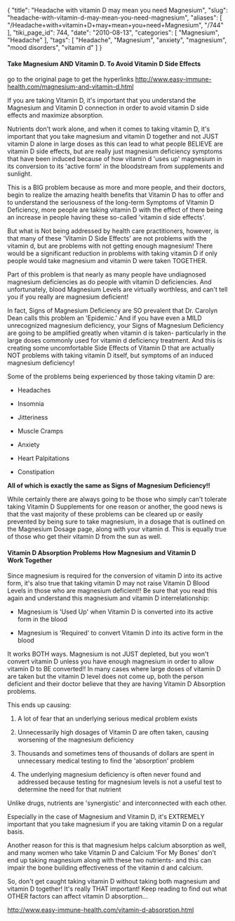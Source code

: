 {
    "title": "Headache with vitamin D may mean you need Magnesium",
    "slug": "headache-with-vitamin-d-may-mean-you-need-magnesium",
    "aliases": [
        "/Headache+with+vitamin+D+may+mean+you+need+Magnesium",
        "/744"
    ],
    "tiki_page_id": 744,
    "date": "2010-08-13",
    "categories": [
        "Magnesium",
        "Headache"
    ],
    "tags": [
        "Headache",
        "Magnesium",
        "anxiety",
        "magnesium",
        "mood disorders",
        "vitamin d"
    ]
}


#### Take Magnesium AND Vitamin D. To Avoid Vitamin D Side Effects

go to the original page to get the hyperlinks http://www.easy-immune-health.com/magnesium-and-vitamin-d.html

If you are taking Vitamin D, it's important that you understand the Magnesium and Vitamin D connection in order to avoid vitamin D side effects and maximize absorption.

Nutrients don't work alone, and when it comes to taking vitamin D, it's important that you take magnesium and vitamin D together and not JUST vitamin D alone in large doses as this can lead to what people BELIEVE are vitamin D side effects, but are really just magnesium deficiency symptoms that have been induced because of how vitamin d 'uses up' magnesium in its conversion to its 'active form' in the bloodstream from supplements and sunlight.

This is a BIG problem because as more and more people, and their doctors, begin to realize the amazing health benefits that Vitamin D has to offer and to understand the seriousness of the long-term Symptoms of Vitamin D Deficiency, more people are taking vitamin D with the effect of there being an increase in people having these so-called 'vitamin d side effects'.

But what is Not being addressed by health care practitioners, however, is that many of these 'Vitamin D Side Effects' are not problems with the vitamin d, but are problems with not getting enough magnesium! There would be a significant reduction in problems with taking vitamin D if only people would take magnesium and vitamin D were taken TOGETHER.

Part of this problem is that nearly as many people have undiagnosed magnesium deficiencies as do people with vitamin D deficiencies. And unfortunately, blood Magnesium Levels are virtually worthless, and can't tell you if you really are magnesium deficient!

In fact, Signs of Magnesium Deficiency are SO prevalent that Dr. Carolyn Dean calls this problem an 'Epidemic.' And if you have even a MILD unrecognized magnesium deficiency, your Signs of Magnesium Deficiency are going to be amplified greatly when vitamin d is taken- particularly in the large doses commonly used for vitamin d deficiency treatment. And this is creating some uncomfortable Side Effects of Vitamin D that are actually NOT problems with taking vitamin D itself, but symptoms of an induced magnesium deficiency!

Some of the problems being experienced by those taking vitamin D are:

* Headaches

* Insomnia

* Jitteriness

* Muscle Cramps

* Anxiety

* Heart Palpitations

* Constipation

 **All of which is exactly the same as Signs of Magnesium Deficiency!!** 

While certainly there are always going to be those who simply can't tolerate taking Vitamin D Supplements for one reason or another, the good news is that the vast majority of these problems can be cleared up or easily prevented by being sure to take magnesium, in a dosage that is outlined on the Magnesium Dosage page, along with your vitamin d. This is equally true of those who get their vitamin D from the sun as well.

#### Vitamin D Absorption Problems How Magnesium and Vitamin D Work Together

Since magnesium is required for the conversion of vitamin D into its active form, it's also true that taking vitamin D may not raise Vitamin D Blood Levels in those who are magnesium deficient!! Be sure that you read this again and understand this magnesium and vitamin D interrelationship:

* Magnesium is 'Used Up' when Vitamin D is converted into its active form in the blood

* Magnesium is 'Required' to convert Vitamin D into its active form in the blood

It works BOTH ways. Magnesium is not JUST depleted, but you won't convert vitamin D unless you have enough magnesium in order to allow vitamin D to BE converted!! In many cases where large doses of vitamin D are taken but the vitamin D level does not come up, both the person deficient and their doctor believe that they are having Vitamin D Absorption problems.

This ends up causing:

1) A lot of fear that an underlying serious medical problem exists

2) Unnecessarily high dosages of Vitamin D are often taken, causing worsening of the magnesium deficiency

3) Thousands and sometimes tens of thousands of dollars are spent in unnecessary medical testing to find the 'absorption' problem

4) The underlying magnesium deficiency is often never found and addressed because testing for magnesium levels is not a useful test to determine the need for that nutrient

Unlike drugs, nutrients are 'synergistic' and interconnected with each other.

Especially in the case of Magnesium and Vitamin D, it's EXTREMELY important that you take magnesium if you are taking vitamin D on a regular basis.

Another reason for this is that magnesium helps calcium absorption as well, and many women who take Vitamin D and Calcium 'For My Bones' don't end up taking magnesium along with these two nutrients- and this can impair the bone building effectiveness of the vitamin d and calcium.

So, don't get caught taking vitamin D without taking both magnesium and vitamin D together! It's really THAT important! Keep reading to find out what OTHER factors can affect vitamin D absorption...

http://www.easy-immune-health.com/vitamin-d-absorption.html
